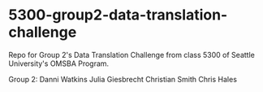 # 5300-group2-data-translation-challenge
Repo for Group 2's Data Translation Challenge from class 5300 of Seattle University's OMSBA Program.

Group 2:
Danni Watkins
Julia Giesbrecht
Christian Smith
Chris Hales